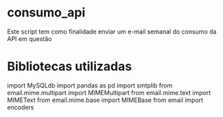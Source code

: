 # consumo_api
Este script tem como finalidade enviar um e-mail semanal do consumo da API em questão

# Bibliotecas utilizadas
import MySQLdb
import pandas as pd
import smtplib
from email.mime.multipart import MIMEMultipart
from email.mime.text import MIMEText
from email.mime.base import MIMEBase
from email import encoders
